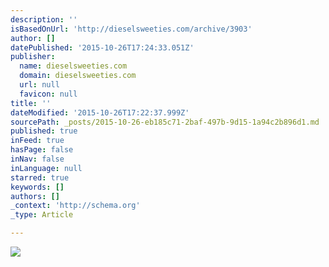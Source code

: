 ```yaml
---
description: ''
isBasedOnUrl: 'http://dieselsweeties.com/archive/3903'
author: []
datePublished: '2015-10-26T17:24:33.051Z'
publisher:
  name: dieselsweeties.com
  domain: dieselsweeties.com
  url: null
  favicon: null
title: ''
dateModified: '2015-10-26T17:22:37.999Z'
sourcePath: _posts/2015-10-26-eb185c71-2baf-497b-9d15-1a94c2b896d1.md
published: true
inFeed: true
hasPage: false
inNav: false
inLanguage: null
starred: true
keywords: []
authors: []
_context: 'http://schema.org'
_type: Article

---
```

![](http://dieselsweeties.com/2x/sw3903.png)
